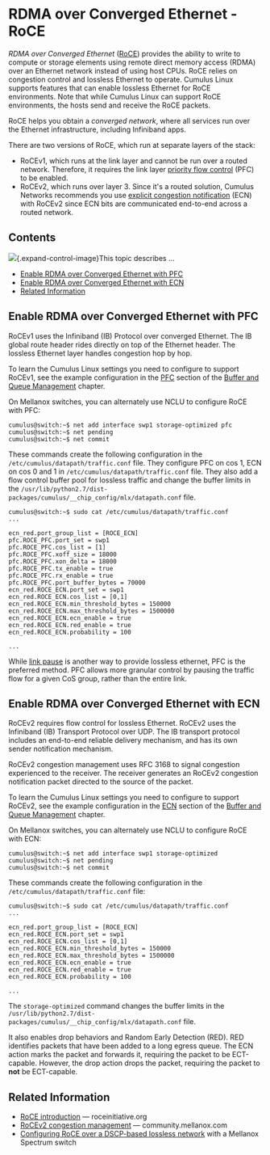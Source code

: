 # RDMA over Converged Ethernet - RoCE

*RDMA over Converged
Ethernet* ([RoCE](https://en.wikipedia.org/wiki/RDMA_over_Converged_Ethernet))
provides the ability to write to compute or storage elements
using remote direct memory access (RDMA) over an Ethernet network
instead of using host CPUs. RoCE relies on congestion control and
lossless Ethernet to operate. Cumulus Linux supports features that can
enable lossless Ethernet for RoCE environments. Note that while Cumulus
Linux can support RoCE environments, the hosts send and receive the RoCE
packets.

RoCE helps you obtain a *converged network*, where all services run over
the Ethernet infrastructure, including Infiniband apps.

There are two versions of RoCE, which run at separate layers of the
stack:

-   RoCEv1, which runs at the link layer and cannot be run over a routed
    network. Therefore, it requires the link layer [priority flow
    control](Buffer-and-Queue-Management_8363032.html#BufferandQueueManagement-pfc)
    (PFC) to be enabled.
-   RoCEv2, which runs over layer 3. Since it's a routed solution,
    Cumulus Networks recommends you use [explicit congestion
    notification](Buffer-and-Queue-Management_8363032.html#BufferandQueueManagement-ecn)
    (ECN) with RoCEv2 since ECN bits are communicated end-to-end across
    a routed network. 

## Contents

![](images/icons/grey_arrow_down.png){.expand-control-image}This topic
describes ...

-   [Enable RDMA over Converged Ethernet with
    PFC](#RDMAoverConvergedEthernet-RoCE-EnableRDMAoverConvergedEthernetwithPFC)
-   [Enable RDMA over Converged Ethernet with
    ECN](#RDMAoverConvergedEthernet-RoCE-EnableRDMAoverConvergedEthernetwithECN)
-   [Related
    Information](#RDMAoverConvergedEthernet-RoCE-RelatedInformation)

## Enable RDMA over Converged Ethernet with PFC

RoCEv1 uses the Infiniband (IB) Protocol over converged Ethernet. The IB
global route header rides directly on top of the Ethernet header. The
lossless Ethernet layer handles congestion hop by hop.

To learn the Cumulus Linux settings you need to configure to support
RoCEv1, see the example configuration in the
[PFC](Buffer-and-Queue-Management_8363032.html#BufferandQueueManagement-pfc)
section of the [Buffer and Queue
Management](Buffer_and_Queue_Management) chapter.

On Mellanox switches, you can alternately use NCLU to configure RoCE
with PFC:

``` text
cumulus@switch:~$ net add interface swp1 storage-optimized pfc
cumulus@switch:~$ net pending
cumulus@switch:~$ net commit
```

These commands create the following configuration in the
`/etc/cumulus/datapath/traffic.conf` file. They configure PFC on cos 1,
ECN on cos 0 and 1 in `/etc/cumulus/datapath/traffic.conf` file. They
also add a flow control buffer pool for lossless traffic and change the
buffer limits in the
`/usr/lib/python2.7/dist-packages/cumulus/__chip_config/mlx/datapath.conf`
file.

``` text
cumulus@switch:~$ sudo cat /etc/cumulus/datapath/traffic.conf
...
 
ecn_red.port_group_list = [ROCE_ECN]
pfc.ROCE_PFC.port_set = swp1
pfc.ROCE_PFC.cos_list = [1]
pfc.ROCE_PFC.xoff_size = 18000
pfc.ROCE_PFC.xon_delta = 18000
pfc.ROCE_PFC.tx_enable = true
pfc.ROCE_PFC.rx_enable = true
pfc.ROCE_PFC.port_buffer_bytes = 70000
ecn_red.ROCE_ECN.port_set = swp1
ecn_red.ROCE_ECN.cos_list = [0,1]
ecn_red.ROCE_ECN.min_threshold_bytes = 150000
ecn_red.ROCE_ECN.max_threshold_bytes = 1500000
ecn_red.ROCE_ECN.ecn_enable = true
ecn_red.ROCE_ECN.red_enable = true
ecn_red.ROCE_ECN.probability = 100
 
...
```

While [link
pause](Buffer-and-Queue-Management_8363032.html#BufferandQueueManagement-pause)
is another way to provide lossless ethernet, PFC is the preferred
method. PFC allows more granular control by pausing the traffic flow for
a given CoS group, rather than the entire link.

## Enable RDMA over Converged Ethernet with ECN

RoCEv2 requires flow control for lossless Ethernet. RoCEv2 uses the
Infiniband (IB) Transport Protocol over UDP. The IB transport protocol
includes an end-to-end reliable delivery mechanism, and has its own
sender notification mechanism. 

RoCEv2 congestion management uses RFC 3168 to signal congestion
experienced to the receiver. The receiver generates an RoCEv2 congestion
notification packet directed to the source of the packet.

To learn the Cumulus Linux settings you need to configure to support
RoCEv2, see the example configuration in
the [ECN](Buffer-and-Queue-Management_8363032.html#BufferandQueueManagement-ecn) section
of the [Buffer and Queue
Management](Buffer_and_Queue_Management) chapter.

On Mellanox switches, you can alternately use NCLU to configure RoCE
with ECN:

``` text
cumulus@switch:~$ net add interface swp1 storage-optimized
cumulus@switch:~$ net pending
cumulus@switch:~$ net commit
```

These commands create the following configuration in the
`/etc/cumulus/datapath/traffic.conf` file:

``` text
cumulus@switch:~$ sudo cat /etc/cumulus/datapath/traffic.conf
...
 
ecn_red.port_group_list = [ROCE_ECN]
ecn_red.ROCE_ECN.port_set = swp1
ecn_red.ROCE_ECN.cos_list = [0,1]
ecn_red.ROCE_ECN.min_threshold_bytes = 150000
ecn_red.ROCE_ECN.max_threshold_bytes = 1500000
ecn_red.ROCE_ECN.ecn_enable = true
ecn_red.ROCE_ECN.red_enable = true
ecn_red.ROCE_ECN.probability = 100
 
...
```

The `storage-optimized` command changes the buffer limits in the
`/usr/lib/python2.7/dist-packages/cumulus/__chip_config/mlx/datapath.conf`
file. 

It also enables drop behaviors and Random Early Detection (RED). RED
identifies packets that have been added to a long egress queue. The ECN
action marks the packet and forwards it, requiring the packet to be
ECT-capable. However, the drop action drops the packet, requiring the
packet to **not** be ECT-capable.

## Related Information

-   [RoCE
    introduction](http://www.roceinitiative.org/roce-introduction/) —
    roceinitiative.org
-   [RoCEv2 congestion
    management](https://community.mellanox.com/docs/DOC-2321) —
    community.mellanox.com
-   [Configuring RoCE over a DSCP-based lossless
    network](https://community.mellanox.com/docs/DOC-3036) with a
    Mellanox Spectrum switch
